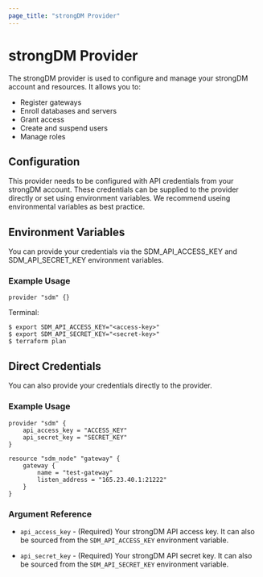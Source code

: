 ```yaml
---
page_title: "strongDM Provider"
---
```


# strongDM Provider

The strongDM provider is used to configure and manage your strongDM account and resources. It allows you to:

* Register gateways
* Enroll databases and servers
* Grant access
* Create and suspend users
* Manage roles

## Configuration

This provider needs to be configured with API credentials from your strongDM account. These credentials can be supplied to the provider directly or set using environment variables. We recommend useing environmental variables as best practice.

## Environment Variables
You can provide your credentials via the SDM_API_ACCESS_KEY and SDM_API_SECRET_KEY environment variables.

### Example Usage

```hcl
provider "sdm" {}
```

Terminal:

```shell
$ export SDM_API_ACCESS_KEY="<access-key>"
$ export SDM_API_SECRET_KEY="<secret-key>"
$ terraform plan
```

## Direct Credentials
You can also provide your credentials directly to the provider.

### Example Usage

```hcl
provider "sdm" {
    api_access_key = "ACCESS_KEY"
    api_secret_key = "SECRET_KEY"
}

resource "sdm_node" "gateway" {
    gateway {
        name = "test-gateway"
        listen_address = "165.23.40.1:21222"
    }
}
```

### Argument Reference
* `api_access_key` - (Required) Your strongDM API access key. It can also be sourced from the `SDM_API_ACCESS_KEY` environment variable.

* `api_secret_key` - (Required) Your strongDM API secret key. It can also be sourced from the `SDM_API_SECRET_KEY` environment variable.
